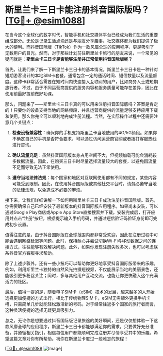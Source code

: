 # 斯里兰卡三日卡能注册抖音国际版吗？[[TG💪+ @esim1088](https://t.me/s/esim1088)]

在当今这个全球化的数字时代，智能手机和社交媒体平台已经成为我们生活的重要组成部分。无论是记录生活点滴还是与朋友分享趣事，社交媒体都为我们提供了极大的便利。而抖音国际版（TikTok）作为一款风靡全球的应用程序，更是吸引了无数用户的目光。然而，对于那些计划前往斯里兰卡旅行的朋友来说，一个常见的疑问就是：**斯里兰卡三日卡是否能够注册并正常使用抖音国际版呢？**

首先，让我们来了解一下斯里兰卡三日卡的基本情况。斯里兰卡三日卡是一种针对短期游客设计的本地SIM卡套餐，通常包含一定的通话时间、短信数量以及流量额度。这种卡非常适合需要在短时间内快速接入互联网的用户，比如商务人士或短期旅行者。不过，由于不同运营商提供的服务内容和服务质量可能存在差异，因此在使用前最好提前做好功课。

那么，问题来了——斯里兰卡三日卡真的可以用来注册抖音国际版吗？答案是肯定的！只要你的设备支持当地的网络频段，并且运营商提供的流量足够支持应用下载和使用，那么你完全可以顺利地完成注册流程。当然，在实际操作过程中还需要注意几个关键点：

1. **检查设备兼容性**：确保你的手机支持斯里兰卡当地使用的4G/5G频段。如果你不确定自己的手机是否符合要求，可以通过访问运营商官网或者拨打客服热线进行咨询。
   
2. **确认流量充足**：虽然抖音国际版本身占用空间不大，但视频加载可能会消耗较多数据流量。因此，在购买三日卡时尽量选择流量较大的套餐，以避免因流量不足而导致无法正常使用。
   
3. **遵守当地法律法规**：每个国家和地区对互联网使用都有不同的规定，某些内容可能受到限制。因此，在使用抖音国际版或其他社交平台时，请务必遵守当地的法律法规，以免造成不必要的麻烦。

接下来，让我们详细讲解一下如何用斯里兰卡三日卡成功注册抖音国际版。首先，你需要确保自己已经安装了最新版本的抖音国际版应用程序。如果尚未安装，可以通过Google Play商店或Apple App Store直接搜索并下载。安装完成后，打开应用并点击“注册”按钮。根据提示输入手机号码，并通过短信验证码验证身份即可完成初步设置。

值得注意的是，由于抖音国际版在全球范围内都非常受欢迎，因此在注册过程中可能会遇到网络延迟等问题。此时，保持耐心并尝试切换Wi-Fi与移动数据之间的连接方式，往往能够有效解决问题。此外，如果你发现注册失败多次，也可以考虑联系抖音官方客服寻求帮助。

除了上述步骤外，还有一些小技巧可以帮助你更好地享受抖音国际版带来的乐趣。例如，利用斯里兰卡独特的自然风光拍摄短视频，不仅能展示当地的美丽景色，还能吸引更多粉丝关注；同时，多与其他用户互动交流，也能让你更快融入这个充满活力的社区。

最后，值得一提的是，随着电子SIM卡（eSIM）技术的发展，越来越多的人开始选择更加便捷的方式出行。相比于传统物理SIM卡，eSIM无需额外更换手机卡槽，只需简单几步就能轻松激活新的号码。对于经常往返多个国家的旅行者而言，这种灵活便捷的选择无疑更具吸引力。

总之，无论你是想要通过抖音国际版记录旅途的美好瞬间，还是仅仅想体验一下这款风靡全球的应用程序，斯里兰卡三日卡都能够满足你的需求。只要做好充分准备，并遵循相关指引，相信每位用户都能顺利完成注册并尽情享受其中的乐趣。希望这篇文章对你有所帮助，祝你在斯里兰卡度过一段难忘的旅程！

[[TG💪+ @esim1088](https://t.me/s/esim1088) ![Image](https://i.postimg.cc/4NQfJmqS/Snipaste-2025-05-13-00-14-12.png)]